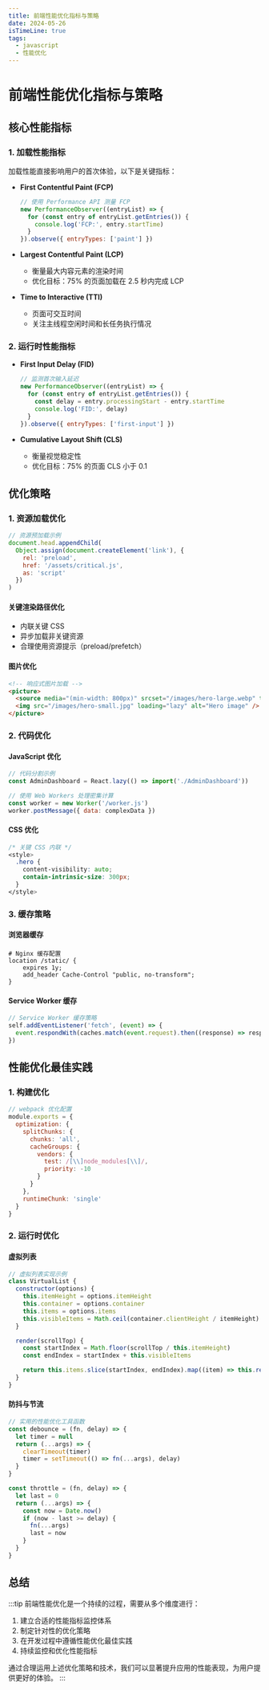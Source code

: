 ```yaml
---
title: 前端性能优化指标与策略
date: 2024-05-26
isTimeLine: true
tags:
  - javascript
  - 性能优化
---
```


# 前端性能优化指标与策略

## 核心性能指标

### 1. 加载性能指标

加载性能直接影响用户的首次体验，以下是关键指标：

- **First Contentful Paint (FCP)**

  ```js
  // 使用 Performance API 测量 FCP
  new PerformanceObserver((entryList) => {
    for (const entry of entryList.getEntries()) {
      console.log('FCP:', entry.startTime)
    }
  }).observe({ entryTypes: ['paint'] })
  ```

- **Largest Contentful Paint (LCP)**

  - 衡量最大内容元素的渲染时间
  - 优化目标：75% 的页面加载在 2.5 秒内完成 LCP

- **Time to Interactive (TTI)**
  - 页面可交互时间
  - 关注主线程空闲时间和长任务执行情况

### 2. 运行时性能指标

- **First Input Delay (FID)**

  ```js
  // 监测首次输入延迟
  new PerformanceObserver((entryList) => {
    for (const entry of entryList.getEntries()) {
      const delay = entry.processingStart - entry.startTime
      console.log('FID:', delay)
    }
  }).observe({ entryTypes: ['first-input'] })
  ```

- **Cumulative Layout Shift (CLS)**
  - 衡量视觉稳定性
  - 优化目标：75% 的页面 CLS 小于 0.1

## 优化策略

### 1. 资源加载优化

```js
// 资源预加载示例
document.head.appendChild(
  Object.assign(document.createElement('link'), {
    rel: 'preload',
    href: '/assets/critical.js',
    as: 'script'
  })
)
```

#### 关键渲染路径优化

- 内联关键 CSS
- 异步加载非关键资源
- 合理使用资源提示（preload/prefetch）

#### 图片优化

```html
<!-- 响应式图片加载 -->
<picture>
  <source media="(min-width: 800px)" srcset="/images/hero-large.webp" type="image/webp" />
  <img src="/images/hero-small.jpg" loading="lazy" alt="Hero image" />
</picture>
```

### 2. 代码优化

#### JavaScript 优化

```js
// 代码分割示例
const AdminDashboard = React.lazy(() => import('./AdminDashboard'))

// 使用 Web Workers 处理密集计算
const worker = new Worker('/worker.js')
worker.postMessage({ data: complexData })
```

#### CSS 优化

```css
/* 关键 CSS 内联 */
<style>
  .hero {
    content-visibility: auto;
    contain-intrinsic-size: 300px;
  }
</style>
```

### 3. 缓存策略

#### 浏览器缓存

```nginx
# Nginx 缓存配置
location /static/ {
    expires 1y;
    add_header Cache-Control "public, no-transform";
}
```

#### Service Worker 缓存

```js
// Service Worker 缓存策略
self.addEventListener('fetch', (event) => {
  event.respondWith(caches.match(event.request).then((response) => response || fetch(event.request)))
})
```

## 性能优化最佳实践

### 1. 构建优化

```js
// webpack 优化配置
module.exports = {
  optimization: {
    splitChunks: {
      chunks: 'all',
      cacheGroups: {
        vendors: {
          test: /[\\]node_modules[\\]/,
          priority: -10
        }
      }
    },
    runtimeChunk: 'single'
  }
}
```

### 2. 运行时优化

#### 虚拟列表

```js
// 虚拟列表实现示例
class VirtualList {
  constructor(options) {
    this.itemHeight = options.itemHeight
    this.container = options.container
    this.items = options.items
    this.visibleItems = Math.ceil(container.clientHeight / itemHeight)
  }

  render(scrollTop) {
    const startIndex = Math.floor(scrollTop / this.itemHeight)
    const endIndex = startIndex + this.visibleItems

    return this.items.slice(startIndex, endIndex).map((item) => this.renderItem(item))
  }
}
```

#### 防抖与节流

```js
// 实用的性能优化工具函数
const debounce = (fn, delay) => {
  let timer = null
  return (...args) => {
    clearTimeout(timer)
    timer = setTimeout(() => fn(...args), delay)
  }
}

const throttle = (fn, delay) => {
  let last = 0
  return (...args) => {
    const now = Date.now()
    if (now - last >= delay) {
      fn(...args)
      last = now
    }
  }
}
```

## 总结

:::tip
前端性能优化是一个持续的过程，需要从多个维度进行：

1. 建立合适的性能指标监控体系
2. 制定针对性的优化策略
3. 在开发过程中遵循性能优化最佳实践
4. 持续监控和优化性能指标

通过合理运用上述优化策略和技术，我们可以显著提升应用的性能表现，为用户提供更好的体验。
:::
